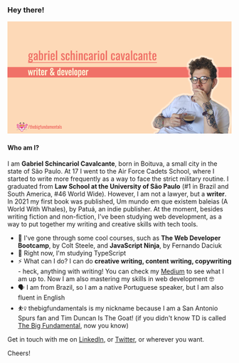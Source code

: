 ### Hey there!

[![Header](readmeHeader.jpg)](https://gschincariol.com/en)

#### Who am I?

I am **Gabriel Schincariol Cavalcante**, born in Boituva, a small city in the state of São Paulo. At 17 I went to the Air Force Cadets School, where I started to write more frequently as a way to face the strict military routine. I graduated from **Law School at the University of São Paulo** (#1 in Brazil and South America, #46 World Wide). However, I am not a lawyer, but a **writer**. In 2021 my first book was published, Um mundo em que existem baleias (A World With Whales), by Patuá, an indie publisher. At the moment, besides writing fiction and non-fiction, I've been studying web development, as a way to put together my writing and creative skills with tech tools.

- 🌱 I've gone through some cool courses, such as **The Web Developer Bootcamp**, by Colt Steele, and **JavaScript Ninja**, by Fernando Daciuk
- 🔭 Right now, I'm studying TypeScript
- ⚡ What can I do? I can do **creative writing, content writing, copywriting** - heck, anything with writing! You can check my [Medium](https://gschincariol.medium.com) to see what I am up to. Now I am also mastering my skills in web development 🤓
- 🗣 I am from Brazil, so I am a native Portuguese speaker, but I am also fluent in English
- ⛹️‍♀️ thebigfundamentals is my nickname because I am a San Antonio Spurs fan and Tim Duncan Is The Goat! (if you didn't know TD is called [The Big Fundamental](https://bleacherreport.com/articles/1670561-how-tim-ducan-got-and-earned-his-nickname-the-big-fundamental), now you know)

Get in touch with me on [LinkedIn](https://www.linkedin.com/in/gschincariol/?locale=en_US), or [Twitter](https://twitter.com/tbfundamentals), or wherever you want.

Cheers!

<!--
**thebigfundamentals/thebigfundamentals** is a ✨ _special_ ✨ repository because its `README.md` (this file) appears on your GitHub profile.

Here are some ideas to get you started:

- 🔭 I’m currently working on ...
- 🌱 I’m currently learning ...
- 👯 I’m looking to collaborate on ...
- 🤔 I’m looking for help with ...
- 💬 Ask me about ...
- 📫 How to reach me: ...
- 😄 Pronouns: ...
- ⚡ Fun fact: ...
-->
